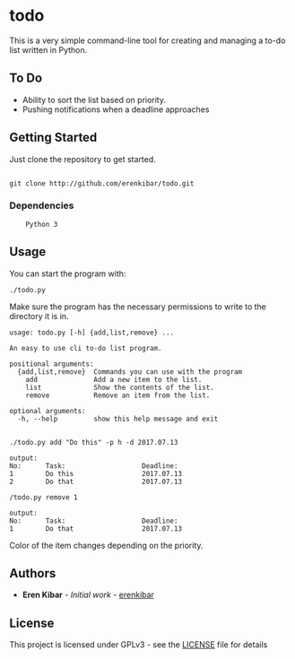 # todo

This is a very simple command-line tool for creating and managing a to-do list written in Python.
## To Do

*   Ability to sort the list based on priority.
*   Pushing notifications when a deadline approaches


## Getting Started
Just clone the repository to get started.
````

git clone http://github.com/erenkibar/todo.git

````
### Dependencies
````
	Python 3
````
## Usage
You can start the program with:

````
./todo.py
````
Make sure the program has the necessary permissions to write to the directory it is in.
````
usage: todo.py [-h] {add,list,remove} ...

An easy to use cli to-do list program.

positional arguments:
  {add,list,remove}  Commands you can use with the program
    add              Add a new item to the list.
    list             Show the contents of the list.
    remove           Remove an item from the list.

optional arguments:
  -h, --help         show this help message and exit


````
````
./todo.py add "Do this" -p h -d 2017.07.13

output:
No:   	 Task:                	 Deadline:
1     	 Do this              	 2017.07.13
2     	 Do that              	 2017.07.13

/todo.py remove 1
 
output:
No:   	 Task:                	 Deadline:
1     	 Do that              	 2017.07.13

````
Color of the item changes depending on the priority.

## Authors

* **Eren Kibar** - *Initial work* - [erenkibar](https://github.com/erenkibar)


## License

This project is licensed under GPLv3 - see the [LICENSE](LICENSE) file for details

